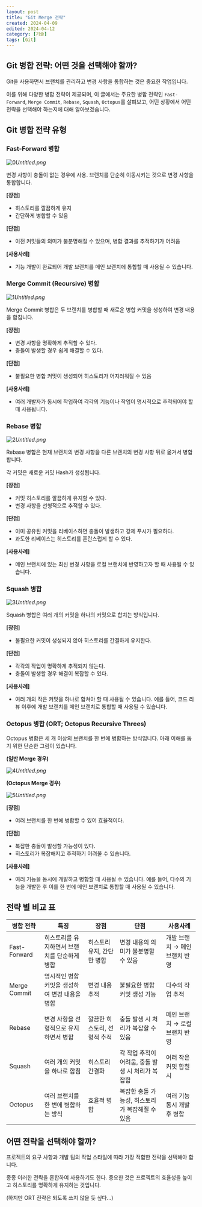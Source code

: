 ```yaml
---
layout: post
title: "Git Merge 전략"
created: 2024-04-09
edited: 2024-04-12
category: [기술]
tags: [Git]
---
```



## **Git 병합 전략: 어떤 것을 선택해야 할까?**


Git을 사용하면서 브랜치를 관리하고 변경 사항을 통합하는 것은 중요한 작업입니다.


이를 위해 다양한 병합 전략이 제공되며, 이 글에서는 주요한 병합 전략인 `Fast-Forward`, `Merge Commit`, `Rebase`, `Squash`, `Octopus`를 살펴보고, 어떤 상황에서 어떤 전략을 선택해야 하는지에 대해 알아보겠습니다.


## Git 병합 전략 유형


### **Fast-Forward 병합**


![0](/assets/img/2024-04-09-Git-Merge-전략.md/0.png)_Untitled.png_


변경 사항이 충돌이 없는 경우에 사용. 브랜치를 단순히 이동시키는 것으로 변경 사항을 통합합니다.


**[장점]**

- 히스토리를 깔끔하게 유지
- 간단하게 병합할 수 있음

**[단점]**

- 이전 커밋들의 의미가 불분명해질 수 있으며, 병합 결과를 추적하기가 어려움

**[사용사례]**

- 기능 개발이 완료되어 개발 브랜치를 메인 브랜치에 통합할 때 사용될 수 있습니다.

### **Merge Commit (Recursive) 병합**


![1](/assets/img/2024-04-09-Git-Merge-전략.md/1.png)_Untitled.png_


Merge Commit 병합은 두 브랜치를 병합할 때 새로운 병합 커밋을 생성하여 변경 내용을 합칩니다.


**[장점]**

- 변경 사항을 명확하게 추적할 수 있다.
- 충돌이 발생할 경우 쉽게 해결할 수 있다.

**[단점]**

- 불필요한 병합 커밋이 생성되어 히스토리가 어지러워질 수 있음

**[사용사례]**

- 여러 개발자가 동시에 작업하여 각각의 기능이나 작업이 명시적으로 추적되어야 할 때 사용됩니다.

### **Rebase 병합**


![2](/assets/img/2024-04-09-Git-Merge-전략.md/2.png)_Untitled.png_


Rebase 병합은 현재 브랜치의 변경 사항을 다른 브랜치의 변경 사항 뒤로 옮겨서 병합합니다.


각 커밋은 새로운 커밋 Hash가 생성됩니다.


**[장점]**

- 커밋 히스토리를 깔끔하게 유지할 수 있다.
- 변경 사항을 선형적으로 추적할 수 있다.

**[단점]**

- 이미 공유된 커밋을 리베이스하면 충돌이 발생하고 강제 푸시가 필요하다.
- 과도한 리베이스는 히스토리를 혼란스럽게 할 수 있다.

**[사용사례]**

- 메인 브랜치에 있는 최신 변경 사항을 로컬 브랜치에 반영하고자 할 때 사용될 수 있습니다.

### **Squash 병합**


![3](/assets/img/2024-04-09-Git-Merge-전략.md/3.png)_Untitled.png_


Squash 병합은 여러 개의 커밋을 하나의 커밋으로 합치는 방식입니다. 


**[장점]**

- 불필요한 커밋이 생성되지 않아 히스토리를 간결하게 유지한다.

**[단점]**

- 각각의 작업이 명확하게 추적되지 않는다.
- 충돌이 발생할 경우 해결이 복잡할 수 있다.

**[사용사례]**

- 여러 개의 작은 커밋을 하나로 합쳐야 할 때 사용될 수 있습니다. 
예를 들어, 코드 리뷰 이후에 개발 브랜치를 메인 브랜치로 통합할 때 사용될 수 있습니다.

### **Octopus 병합 (ORT; Octopus Recursive Threes)**


Octopus 병합은 세 개 이상의 브랜치를 한 번에 병합하는 방식입니다. 아래 이해를 돕기 위한 단순한 그림이 있습니다.


**(일반 Merge 경우)**


![4](/assets/img/2024-04-09-Git-Merge-전략.md/4.png)_Untitled.png_


**(Octopus Merge 경우)**


![5](/assets/img/2024-04-09-Git-Merge-전략.md/5.png)_Untitled.png_


**[장점]**

- 여러 브랜치를 한 번에 병합할 수 있어 효율적이다.

**[단점]**

- 복잡한 충돌이 발생할 가능성이 있다.
- 히스토리가 복잡해지고 추적하기 어려울 수 있습니다.

**[사용사례]**

- 여러 기능을 동시에 개발하고 병합할 때 사용될 수 있습니다.
예를 들어, 다수의 기능을 개발한 후 이를 한 번에 메인 브랜치로 통합할 때 사용될 수 있습니다.

## 전략 별 비교 표


| **병합 전략**    | **특징**                     | **장점**           | **단점**                        | **사용사례**           |
| ------------ | -------------------------- | ---------------- | ----------------------------- | ------------------ |
| Fast-Forward | 히스토리를 유지하면서 브랜치를 단순하게 병합   | 히스토리 유지, 간단한 병합  | 변경 내용의 의미가 불분명할 수 있음          | 개발 브랜치 → 메인브랜치 반영  |
| Merge Commit | 명시적인 병합 커밋을 생성하여 변경 내용을 병합 | 변경 내용 추적         | 불필요한 병합 커밋 생성 가능              | 다수의 작업 추적          |
| Rebase       | 변경 사항을 선형적으로 유지하면서 병합      | 깔끔한 히스토리, 선형적 추적 | 충돌 발생 시 처리가 복잡할 수 있음          | 메인 브랜치 → 로컬 브랜치 반영 |
| Squash       | 여러 개의 커밋을 하나로 합침           | 히스토리 간결화         | 각 작업 추적이 어려움, 충돌 발생 시 처리가 복잡함 | 여러 작은 커밋 합칠 시      |
| Octopus      | 여러 브랜치를 한 번에 병합하는 방식       | 효율적 병합           | 복잡한 충돌 가능성, 히스토리가 복잡해질 수 있음   | 여러 기능 동시 개발 후 병합   |


## **어떤 전략을 선택해야 할까?**


프로젝트의 요구 사항과 개발 팀의 작업 스타일에 따라 가장 적합한 전략을 선택해야 합니다.


종종 이러한 전략을 혼합하여 사용하기도 한다. 중요한 것은 프로젝트의 효율성을 높이고 히스토리를 명확하게 유지하는 것입니다.


(하지만 ORT 전략은 되도록 쓰지 않을 듯 싶다…)

